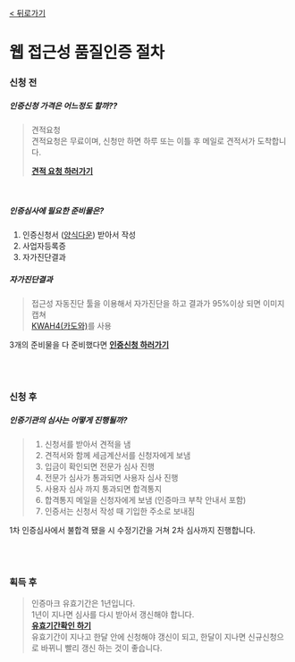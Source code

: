 [< 뒤로가기](README.md)

# 웹 접근성 품질인증 절차

### 신청 전
##### 인증신청 가격은 어느정도 할까??
> 견적요청  
> 견적요청은 무료이며, 신청만 하면 하루 또는 이틀 후 메일로 견적서가 도착합니다.  
>
> **[견적 요청 하러가기](http://www.webwatch.co.kr/Support/Inq_Form.html?ICatNo=1&MenuCD=410)**

<br />

##### 인증심사에 필요한 준비물은?

1. 인증신청서 ([양식다운](http://www.webwatch.co.kr/Req/WA_Req_File.html?MenuCD=130)) 받아서 작성  
2. 사업자등록증  
3. 자가진단결과

##### 자가진단결과  
> 접근성 자동진단 툴을 이용해서 자가진단을 하고 결과가 95%이상 되면 이미지 캡쳐  
> [KWAH4(카도와)](http://www.wah.or.kr/Participation/k-wah.asp)를 사용  

3개의 준비물을 다 준비했다면 **[인증신청 하러가기](http://www.webwatch.co.kr/Req/WA_Req_File.html?MenuCD=130)**

<br /><br />

### 신청 후
##### 인증기관의 심사는 어떻게 진행될까?
> 1. 신청서를 받아서 견적을 냄
> 2. 견적서와 함께 세금계산서를 신청자에게 보냄
> 3. 입금이 확인되면 전문가 심사 진행  
> 4. 전문가 심사가 통과되면 사용자 심사 진행
> 5. 사용자 심사 까지 통과되면 합격통지
> 6. 합격통지 메일을 신청자에게 보냄 (인증마크 부착 안내서 포함)
> 7. 인증서는 신청서 작성 때 기입한 주소로 보내짐

1차 인증심사에서 불합격 됐을 시 수정기간을 거쳐 2차 심사까지 진행합니다.  

<br /><br />

### 획득 후
> 인증마크 유효기간은 1년입니다.  
> 1년이 지나면 심사를 다시 받아서 갱신해야 합니다.  
> **[유효기간확인 하기](http://www.webwatch.co.kr/Situation/WA_Situation.html?MenuCD=110)**  
> 유효기간이 지나고 한달 안에 신청해야 갱신이 되고, 한달이 지나면 신규신청으로 바뀌니 빨리 갱신 하는 것이 좋습니다.  
